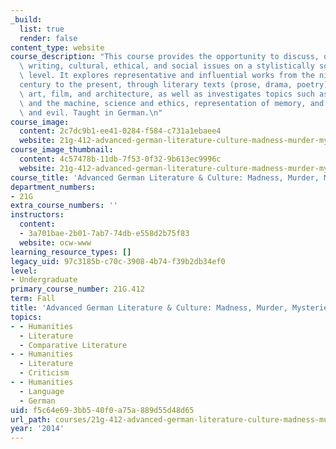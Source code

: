 ```yaml
---
_build:
  list: true
  render: false
content_type: website
course_description: "This course provides the opportunity to discuss, orally and in\
  \ writing, cultural, ethical, and social issues on a stylistically sophisticated\
  \ level. It explores representative and influential works from the nineteenth\_\
  century to the present, through literary texts (prose, drama, poetry), radio plays,\
  \ art, film, and architecture, as well as investigates topics such as the human\
  \ and the machine, science and ethics, representation of memory, and issues of good\
  \ and evil. Taught in German.\n"
course_image:
  content: 2c7dc9b1-ee41-0284-f584-c731a1ebaee4
  website: 21g-412-advanced-german-literature-culture-madness-murder-mysteries-fall-2014
course_image_thumbnail:
  content: 4c57478b-11db-7f53-0f32-9b613ec9996c
  website: 21g-412-advanced-german-literature-culture-madness-murder-mysteries-fall-2014
course_title: 'Advanced German Literature & Culture: Madness, Murder, Mysteries'
department_numbers:
- 21G
extra_course_numbers: ''
instructors:
  content:
  - 3a701bae-2b01-7ab7-74db-e558d2b75f83
  website: ocw-www
learning_resource_types: []
legacy_uid: 97c3185b-c70c-3908-4b74-f39b2db34ef0
level:
- Undergraduate
primary_course_number: 21G.412
term: Fall
title: 'Advanced German Literature & Culture: Madness, Murder, Mysteries'
topics:
- - Humanities
  - Literature
  - Comparative Literature
- - Humanities
  - Literature
  - Criticism
- - Humanities
  - Language
  - German
uid: f5c64e69-3bb5-40f0-a75a-889d55d48d65
url_path: courses/21g-412-advanced-german-literature-culture-madness-murder-mysteries-fall-2014
year: '2014'
---
```

